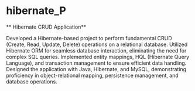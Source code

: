 # hibernate_P

**
Hibernate CRUD Application**

Developed a Hibernate-based project to perform fundamental CRUD (Create, Read, Update, Delete) operations on a relational database. Utilized Hibernate ORM for seamless database interaction, eliminating the need for complex SQL queries. Implemented entity mappings, HQL (Hibernate Query Language), and transaction management to ensure efficient data handling. Designed the application with Java, Hibernate, and MySQL, demonstrating proficiency in object-relational mapping, persistence management, and database operations.
